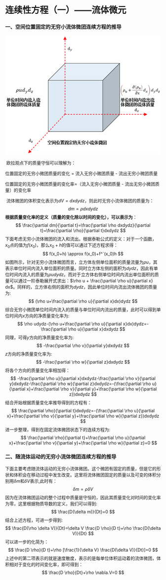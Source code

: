 # 连续性方程（一）——流体微元

### 一、空间位置固定的无穷小流体微团连续方程的推导

<p align="center">
    <img src="./images/weituan1.png">
</p>


 欧拉观点下的质量守恒可以理解为：

位置固定的无穷小微团质量的变化 =  流入无穷小微团质量 - 流出无穷小微团质量

位置固定的无穷小微团质量的变化率=（流入无穷小微团质量 - 流出无穷小微团质量）的变化率

 流体微团的体积变化表示为$dV=dxdydz$，则此时无穷小流体微团的质量为：
$$
dm=\rho dxdydz
$$
  **根据质量变化率的定义（质量的变化除以时间的变化），可以表示为**：
$$
\frac{\partial dm}{\partial t}=\frac{\partial \rho dxdydz}{\partial t}=\frac{\partial \rho}{\partial t}dxdydz
$$
下面考虑无穷小流体微团的流入和流出。根据泰勒公式的定义：对于一个函数，$x_0$点的值为$f(x_0)$，那么$x_0+h$的值可以通过下述方程求得：
$$
f(x_0+h) \approx f(x_0)+f^`(x_0)h
$$
如图所示，针对无穷小流体微团而言，立方体左侧单位面积的质量流量为$\rho u$，其表示单位时间内流入单位面积的质量。同时立方体左侧的面积为$dydz$，因此有单位时间内流入的质量为$\rho u dy dz$。而对于立方体右侧单位时间内流出单位面积的质量可以通过一阶泰勒展开式求出：$\rho u + \frac{\partial \rho u}{\partial x} dx$。同样的，立方体右侧的面积为$dydz$，因此单位时间内流出流体微团的质量为:
$$
(\rho u+\frac{\partial \rho u}{\partial x}dx)dydz
$$
综合无穷小微团单位时间内流入的质量与单位时间内流出的质量，此时可以得到单位时间内$x$方向的净质量变化率为:
$$
\rho udydz-(\rho u+\frac{\partial \rho u}{\partial x}dx)dydz=-\frac{\partial \rho u}{\partial x}dxdydz
$$
同理，可得$y$方向的净质量变化率为:
$$
-\frac{\partial \rho v}{\partial y}dxdydz
$$
$z$方向的净质量变化率为:
$$
-\frac{\partial \rho w}{\partial z}dxdydz
$$
将各个方向的质量变化率相加得：
$$
-\frac{\partial \rho u}{\partial x}dxdydz-\frac{\partial \rho v}{\partial y}dxdydz-\frac{\partial \rho w}{\partial z}dxdydz=-(\frac{\partial \rho u}{\partial x}+\frac{\partial \rho v}{\partial y}+\frac{\partial \rho w}{\partial z})dxdydz
$$
结合开始根据质量变化率推导得到的方程有：
$$
\frac{\partial \rho}{\partial t}dxdydz=-(\frac{\partial \rho u}{\partial x}+\frac{\partial \rho v}{\partial y}+\frac{\partial \rho w}{\partial z})dxdydz
$$
进一步整理，得到在固定流体微团状态下的连续方程为:
$$
\frac{\partial \rho}{\partial t}+\frac{\partial \rho u}{\partial x}+\frac{\partial \rho v}{\partial y}+\frac{\partial \rho w}{\partial z}=0
$$


### 二、随流体运动的无穷小流体微团连续方程的推导

下面主要考虑随流体运动的无穷小流体微团。这个微团有固定的质量，但是它的形状和体积会在移动过程中发生改变。这里将流体微团固定的质量以及可变的体积分别用$\delta m$和$\delta V$表示,此时有：
$$
\delta m=\rho \delta V
$$
因为在流体微团运动的整个过程中质量是守恒的，因此其质量变化对时间的变化率为零，这里根据物质导数的定义，我们可以得到:
$$
\frac{D(\delta m)}{Dt}=0
$$
结合上述方程，可进一步得到:
$$
\frac{D(\rho \delta V)}{Dt}=\delta V \frac{D \rho}{D t}+\rho \frac{D(\delta V)}{Dt}
$$
可以进一步的化简为：
$$
\frac{D \rho}{D t}+\rho [\frac{1}{\delta V} \frac{D(\delta V)}{Dt}]=0
$$
上述中的第二项表示的就是速度散度，表示的是每单位体积运动着的流体微团，体积相对于变化的时间变化率，即可得到：
$$
\frac{D \rho}{Dt}+\rho \nabla.V=0
$$





